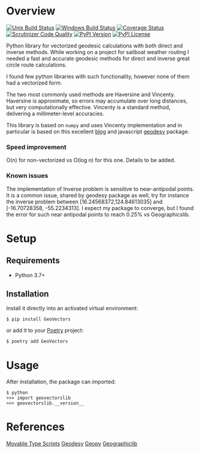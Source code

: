 # Overview

[![Unix Build Status](https://img.shields.io/travis/omdv/geovectors/master.svg?label=unix)](https://travis-ci.org/omdv/geovectors)
[![Windows Build Status](https://img.shields.io/appveyor/ci/omdv/geovectors/master.svg?label=window)](https://ci.appveyor.com/project/omdv/geovectors)
[![Coverage Status](https://img.shields.io/coveralls/omdv/geovectors/master.svg)](https://coveralls.io/r/omdv/geovectors)
[![Scrutinizer Code Quality](https://img.shields.io/scrutinizer/g/omdv/geovectors.svg)](https://scrutinizer-ci.com/g/omdv/geovectors/?branch=master)
[![PyPI Version](https://img.shields.io/pypi/v/GeoVectors.svg)](https://pypi.org/project/GeoVectors)
[![PyPI License](https://img.shields.io/pypi/l/GeoVectors.svg)](https://pypi.org/project/GeoVectors)

Python library for vectorized geodesic calculations with both direct and inverse methods. While working on a project for sailboat weather routing I needed a fast and accurate geodesic methods for direct and inverse great circle route calculations.

I found few python libraries with such functionality, however none of them had a vectorized form.

The two most commonly used methods are Haversine and Vincenty. Haversine is approximate, so errors may accumulate over long distances, but very computationally effective. Vincenty is a standard method, delivering a millimeter-level accuracies.

This library is based on `numpy` and uses Vincenty implementation and in particular is based on this excellent [blog](https://www.movable-type.co.uk/scripts/latlong-vincenty.html) and javascript [geodesy](https://www.npmjs.com/package/geodesy) package.

### Speed improvement
O(n) for non-vectorized vs O(log n) for this one.
Details to be added.

### Known issues
The implementation of Inverse problem is sensitive to near-antipodal points. It is a common issue, shared by geodesy package as well, try for instance the inverse problem between [16.24568372,124.84613035] and [-16.70728358, -55.2234313]. I expect my package to converge, but I found the error for such near antipodal points to reach 0.25% vs Geographicslib.

# Setup

## Requirements

* Python 3.7+

## Installation

Install it directly into an activated virtual environment:

```text
$ pip install GeoVectors
```

or add it to your [Poetry](https://poetry.eustace.io/) project:

```text
$ poetry add GeoVectors
```

# Usage

After installation, the package can imported:

```text
$ python
>>> import geovectorslib
>>> geovectorslib.__version__
```

# References
[Movable Type Scripts](https://www.movable-type.co.uk/scripts/latlong-vincenty.html)
[Geodesy](https://www.npmjs.com/package/geodesy)
[Geopy](https://pypi.org/project/geopy/)
[Geographiclib](https://geographiclib.sourceforge.io/html/python/index.html)